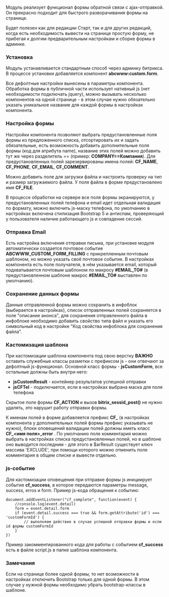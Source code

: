 Модуль реализует функционал формы обратной связи с ajax-отправкой. Он прекрасно подходит для быстрого разворачивания формы на странице. 

Будет полезен как для редакции Старт, так и для других редакций, когда есть необходимость вывести на странице простую форму, не прибегая к долгим предварительным настройкам и сборке формы в админке.

### Установка ###
Модуль устанавливается стандартным способ через админку битрикса. В процессе установки добавляется компонент **abcwww:custom.form**. 

Все дефолтные настройки вынесены в параметры компонента. Обработка формы в публичной части использует нативный js (нет необходимости подключать jquery), можно вызывать несколько компонентов на одной странице - в этом случае нужно обязательно указать уникальное название для каждой формы в настройках компонента.

### Настройка формы ###

Настройки компонента позволяют выбрать предустановленные поля формы из предложенного списка, отсортировать их и задать обязательные, есть возможность добавить дополнительные поля формы (код для атрибута name), название этих полей можно добавить тут же через разделитель == (пример: **COMPANY==Компания**). Для предустановленных полей зарезервированы имена полей: **CF_NAME**, **CF_PHONE**, **CF_EMAIL**, **CF_COMMENT**.

Можно добавить поле для загрузки файла и настроить проверку на тип и размер загружаемого файла. У поля файла в форме предустановлено имя **CF_FILE**.

В процессе обработки на сервере все поля формы экранируются, у предустановленных полей телефона и email идет отдельная валидация по формату, можно включить js-маску телефона, по умолчанию в настройках включена стилизация Bootstrap 5 и антиспам, проверяющий у пользователя наличие работающего js и совпадение сессий. 

###  Отправка Email ###

Есть настройка включения отправки письма, при установке модуля автоматически создается почтовое событие **ABCWWW_CUSTOM_FORM_FILLING** с прикрепленным почтовым шаблоном, но можно указать своё почтовое событие. В настройках компонента есть поле получателя, в нём указывается email, который подхватывается почтовым шаблоном по макросу **#EMAIL_TO#** (в предустановленном шаблоне макрос **#EMAIL_TO#** выставлен по умолчанию).

### Сохранение данных формы ### 

Данные отправленной формы можно сохранить в инфоблок (выбирается в настройках), список отправленных полей сохраняется в поле "описание анонса", для сохранения отправленного файла в инфоблоке необходимо добавить свойство типа файл и указать его символьный код в настройке "Код свойства инфоблока для сохранения файла".

### Кастомизация шаблона ###

При кастомизации шаблона компонента под свою верстку **ВАЖНО** оставить служебные классы разметки с префиксом js - они отвечают за дефолтный js-функционал. Основной класс формы - **jsCustomForm**, все остальные должны быть внутри него: 
* **jsCustomResult** - контейнер результатов успешной отправки 
* **jsCFTel** - подключается, если в настройках выбрана маска для поля телефона 

Скрытое поле формы **CF_ACTION** и вызов **bitrix_sessid_post()** не нужно удалять, это нарушит работу отправки формы.

К именам полей в форме добавляется префикс **CF_** (в настройках компонента у дополнительных полей формы префикс указывать не нужно), блоки оповещений валидации полей должны иметь класс  **CF_<имя поля>_error** . По умолчанию поле комментария можно выбрать в настройках списка предустановленных полей, но в шаблоне оно выводится последним - для этого в $arResult существует ключ массива 'EXCLUDE', при помощи которого можно отменить поле комментария в общем списке и вывести отдельно.


### js-событие ###

Для кастомизации оповещения при отправке формы js инициирует событие  **cf_success**, в которое передаются параметры message, success, erros и form. Пример js-кода обращения к событию:

```
document.addEventListener("cf_complete", function(event) {
    //console.log(event.detail)
    form = event.detail.form
    if (event.detail.success === true && form.getAttribute('id') === 'customFormId') {
        // выполняем действие в случае успешной отправки формы и если id формы customFormId
    }
})
```
Пример закомментированного кода для работы с событием **cf_success** есть в файле script.js в папке шаблона компонента.

### Замечания ###

Если на странице более одной формы, то нет возможности в настройках отключить Bootstrap только для одной формы. В этом случае у нужной формы необходимо убрать bootstrap-классы в шаблоне.